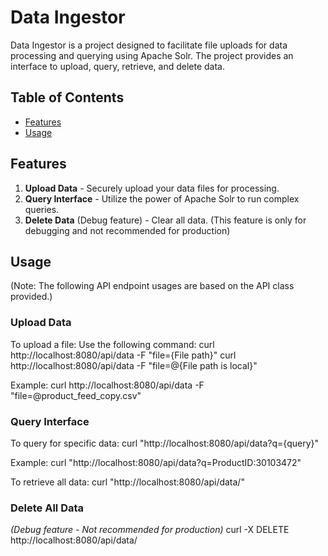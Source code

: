 # Data Ingestor

Data Ingestor is a project designed to facilitate file uploads for data processing and querying using Apache Solr. The project provides an interface to upload, query, retrieve, and delete data.

## Table of Contents
- [Features](#features)
- [Usage](#usage)

## Features
1. **Upload Data** - Securely upload your data files for processing.
2. **Query Interface** - Utilize the power of Apache Solr to run complex queries.
3. **Delete Data** (Debug feature) - Clear all data. (This feature is only for debugging and not recommended for production)

## Usage

(Note: The following API endpoint usages are based on the API class provided.)

### Upload Data
To upload a file:
Use the following command:
curl http://localhost:8080/api/data -F "file={File path}"
curl http://localhost:8080/api/data -F "file=@{File path is local}"

Example:
curl http://localhost:8080/api/data -F "file=@product_feed_copy.csv"


### Query Interface
To query for specific data:
curl "http://localhost:8080/api/data?q={query}"

Example:
curl "http://localhost:8080/api/data?q=ProductID:30103472"

To retrieve all data:
curl "http://localhost:8080/api/data/"


### Delete All Data
*(Debug feature - Not recommended for production)*
curl -X DELETE http://localhost:8080/api/data/